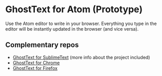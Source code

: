 # GhostText for Atom (Prototype)
Use the Atom editor to write in your browser. Everything you type in the editor will be instantly updated in the browser (and vice versa).

## Complementary repos

* [GhostText for SublimeText](https://github.com/Cacodaimon/GhostText-for-SublimeText) (more info about the project included)
* [GhostText for Chrome](https://github.com/Cacodaimon/GhostText-for-Chrome)
* [GhostText for Firefox](https://github.com/Cacodaimon/GhostText-for-Firefox)
